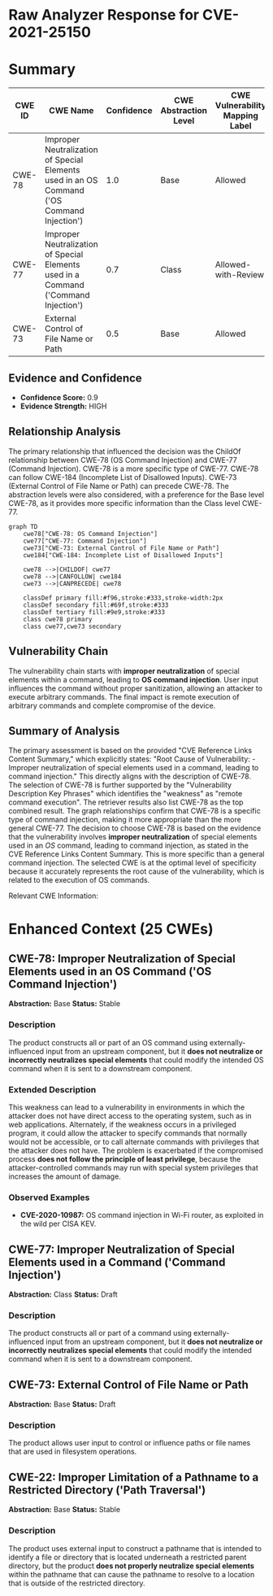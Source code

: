 # Raw Analyzer Response for CVE-2021-25150

# Summary
| CWE ID | CWE Name | Confidence | CWE Abstraction Level | CWE Vulnerability Mapping Label | CWE-Vulnerability Mapping Notes |
|---|---|---|---|---|---|
| CWE-78 | Improper Neutralization of Special Elements used in an OS Command ('OS Command Injection') | 1.0 | Base | Allowed | Primary CWE |
| CWE-77 | Improper Neutralization of Special Elements used in a Command ('Command Injection') | 0.7 | Class | Allowed-with-Review | Secondary Candidate |
| CWE-73 | External Control of File Name or Path | 0.5 | Base | Allowed | Secondary Candidate |

## Evidence and Confidence

*   **Confidence Score:** 0.9
*   **Evidence Strength:** HIGH

## Relationship Analysis
The primary relationship that influenced the decision was the ChildOf relationship between CWE-78 (OS Command Injection) and CWE-77 (Command Injection). CWE-78 is a more specific type of CWE-77.
CWE-78 can follow CWE-184 (Incomplete List of Disallowed Inputs). CWE-73 (External Control of File Name or Path) can precede CWE-78. The abstraction levels were also considered, with a preference for the Base level CWE-78, as it provides more specific information than the Class level CWE-77.

```mermaid
graph TD
    cwe78["CWE-78: OS Command Injection"]
    cwe77["CWE-77: Command Injection"]
    cwe73["CWE-73: External Control of File Name or Path"]
    cwe184["CWE-184: Incomplete List of Disallowed Inputs"]

    cwe78 -->|CHILDOF| cwe77
    cwe78 -->|CANFOLLOW| cwe184
    cwe73 -->|CANPRECEDE| cwe78
    
    classDef primary fill:#f96,stroke:#333,stroke-width:2px
    classDef secondary fill:#69f,stroke:#333
    classDef tertiary fill:#9e9,stroke:#333
    class cwe78 primary
    class cwe77,cwe73 secondary
```

## Vulnerability Chain
The vulnerability chain starts with **improper neutralization** of special elements within a command, leading to **OS command injection**. User input influences the command without proper sanitization, allowing an attacker to execute arbitrary commands. The final impact is remote execution of arbitrary commands and complete compromise of the device.

## Summary of Analysis
The primary assessment is based on the provided "CVE Reference Links Content Summary," which explicitly states: "Root Cause of Vulnerability: - Improper neutralization of special elements used in a command, leading to command injection." This directly aligns with the description of CWE-78.
The selection of CWE-78 is further supported by the "Vulnerability Description Key Phrases" which identifies the "weakness" as "remote command execution". The retriever results also list CWE-78 as the top combined result.
The graph relationships confirm that CWE-78 is a specific type of command injection, making it more appropriate than the more general CWE-77. The decision to choose CWE-78 is based on the evidence that the vulnerability involves **improper neutralization** of special elements used in an *OS* command, leading to command injection, as stated in the CVE Reference Links Content Summary. This is more specific than a general command injection.
The selected CWE is at the optimal level of specificity because it accurately represents the root cause of the vulnerability, which is related to the execution of OS commands.

Relevant CWE Information:

# Enhanced Context (25 CWEs)

## CWE-78: Improper Neutralization of Special Elements used in an OS Command ('OS Command Injection')
**Abstraction:** Base
**Status:** Stable

### Description
The product constructs all or part of an OS command using externally-influenced input from an upstream component, but it **does not neutralize or incorrectly neutralizes special elements** that could modify the intended OS command when it is sent to a downstream component.

### Extended Description
This weakness can lead to a vulnerability in environments in which the attacker does not have direct access to the operating system, such as in web applications. Alternately, if the weakness occurs in a privileged program, it could allow the attacker to specify commands that normally would not be accessible, or to call alternate commands with privileges that the attacker does not have. The problem is exacerbated if the compromised process **does not follow the principle of least privilege**, because the attacker-controlled commands may run with special system privileges that increases the amount of damage.

### Observed Examples
- **CVE-2020-10987:** OS command injection in Wi-Fi router, as exploited in the wild per CISA KEV.

## CWE-77: Improper Neutralization of Special Elements used in a Command ('Command Injection')
**Abstraction:** Class
**Status:** Draft

### Description
The product constructs all or part of a command using externally-influenced input from an upstream component, but it **does not neutralize or incorrectly neutralizes special elements** that could modify the intended command when it is sent to a downstream component.

## CWE-73: External Control of File Name or Path
**Abstraction:** Base
**Status:** Draft

### Description
The product allows user input to control or influence paths or file names that are used in filesystem operations.

## CWE-22: Improper Limitation of a Pathname to a Restricted Directory ('Path Traversal')
**Abstraction:** Base
**Status:** Stable

### Description
The product uses external input to construct a pathname that is intended to identify a file or directory that is located underneath a restricted parent directory, but the product **does not properly neutralize special elements** within the pathname that can cause the pathname to resolve to a location that is outside of the restricted directory.